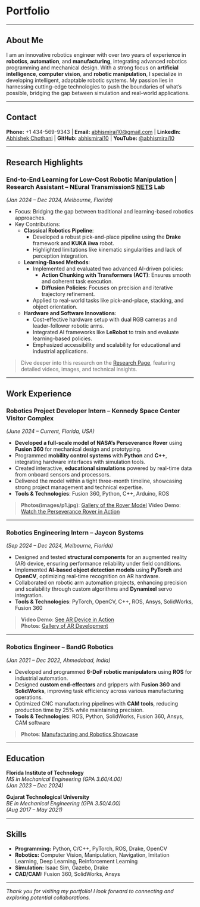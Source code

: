 # Portfolio

---

## About Me
I am an innovative robotics engineer with over two years of experience in **robotics**, **automation**, and **manufacturing**, integrating advanced robotics programming and mechanical design. With a strong focus on **artificial intelligence**, **computer vision**, and **robotic manipulation**, I specialize in developing intelligent, adaptable robotic systems. My passion lies in harnessing cutting-edge technologies to push the boundaries of what’s possible, bridging the gap between simulation and real-world applications.

---

## Contact
**Phone:** +1 434-569-9343 | **Email:** [abhismirai10@gmail.com](mailto:abhismirai10@gmail.com) | 
**LinkedIn:** [Abhishek Chothani](https://www.linkedin.com/in/abhishek-chothani10/) | **GitHub:** [abhismirai10](https://github.com/abhismirai10) | **YouTube:** [@abhismirai10](https://www.youtube.com/@abhismirai10)

---

## Research Highlights

### End-to-End Learning for Low-Cost Robotic Manipulation | Research Assistant – NEural TransmissionS [NETS](https://research.fit.edu/nets/) Lab  
*(Jan 2024 – Dec 2024, Melbourne, Florida)*  
- Focus: Bridging the gap between traditional and learning-based robotics approaches.
- Key Contributions:
  - **Classical Robotics Pipeline**:
    - Developed a robust pick-and-place pipeline using the **Drake** framework and **KUKA iiwa** robot.
    - Highlighted limitations like kinematic singularities and lack of perception integration.
  - **Learning-Based Methods**:
    - Implemented and evaluated two advanced AI-driven policies:
      - **Action Chunking with Transformers (ACT)**: Ensures smooth and coherent task execution.
      - **Diffusion Policies**: Focuses on precision and iterative trajectory refinement.
    - Applied to real-world tasks like pick-and-place, stacking, and object orientation.
  - **Hardware and Software Innovations**:
    - Cost-effective hardware setup with dual RGB cameras and leader-follower robotic arms.
    - Integrated AI frameworks like **LeRobot** to train and evaluate learning-based policies.
    - Emphasized accessibility and scalability for educational and industrial applications.

> Dive deeper into this research on the [Research Page](research.md), featuring detailed videos, images, and technical insights.

---

## Work Experience

### Robotics Project Developer Intern – Kennedy Space Center Visitor Complex  
*(June 2024 – Current, Florida, USA)*  
- **Developed a full-scale model of NASA’s Perseverance Rover** using **Fusion 360** for mechanical design and prototyping.  
- Programmed **mobility control systems** with **Python** and **C++**, integrating hardware interfaces with simulation tools.  
- Created interactive, **educational simulations** powered by real-time data from onboard sensors and processors.  
- Delivered the model within a tight three-month timeline, showcasing strong project management and technical expertise.  
- **Tools & Technologies**: Fusion 360, Python, C++, Arduino, ROS  

> **Photos(images/p1.jpg)**: [Gallery of the Rover Model](https://drive.google.com/drive/u/0/folders/1B4sTZQE-PkNOJ4z4tLYSNCGGZhn7AfbS)
> **Video Demo**: [Watch the Perseverance Rover in Action](https://www.linkedin.com/feed/update/urn:li:activity:7279524648160034816/)   

---

### Robotics Engineering Intern – Jaycon Systems  
*(Sep 2024 – Dec 2024, Melbourne, Florida)*  
- Designed and tested **structural components** for an augmented reality (AR) device, ensuring performance reliability under field conditions.  
- Implemented **AI-based object detection models** using **PyTorch** and **OpenCV**, optimizing real-time recognition on AR hardware.  
- Collaborated on robotic arm automation projects, enhancing precision and scalability through custom algorithms and **Dynamixel** servo integration.  
- **Tools & Technologies**: PyTorch, OpenCV, C++, ROS, Ansys, SolidWorks, Fusion 360  

> **Video Demo**: [See AR Device in Action](#)  
> **Photos**: [Gallery of AR Development](#)

---

### Robotics Engineer – BandG Robotics  
*(Jan 2021 – Dec 2022, Ahmedabad, India)*  
- Developed and programmed **6-DoF robotic manipulators** using **ROS** for industrial automation.  
- Designed **custom end-effectors** and grippers with **Fusion 360** and **SolidWorks**, improving task efficiency across various manufacturing operations.  
- Optimized CNC manufacturing pipelines with **CAM tools**, reducing production time by 25% while maintaining precision.  
- **Tools & Technologies**: ROS, Python, SolidWorks, Fusion 360, Ansys, CAM software  

> **Photos**: [Manufacturing and Robotics Showcase](#)

---

## Education

**Florida Institute of Technology**  
*MS in Mechanical Engineering (GPA 3.60/4.00)*  
*(Jan 2023 – Dec 2024)*

**Gujarat Technological University**  
*BE in Mechanical Engineering (GPA 3.50/4.00)*  
*(Aug 2017 – May 2021)*

---

## Skills
- **Programming:** Python, C/C++, PyTorch, ROS, Drake, OpenCV  
- **Robotics:** Computer Vision, Manipulation, Navigation, Imitation Learning, Deep Learning, Reinforcement Learning  
- **Simulation:** Isaac Sim, Gazebo, Drake  
- **CAD/CAM:** Fusion 360, SolidWorks, Ansys  

---

*Thank you for visiting my portfolio! I look forward to connecting and exploring potential collaborations.*
